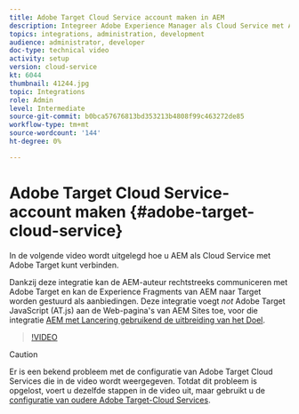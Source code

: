 ```yaml
---
title: Adobe Target Cloud Service account maken in AEM
description: Integreer Adobe Experience Manager als Cloud Service met Adobe Target door middel van Cloud Service- en Adobe IMS-verificatie.
topics: integrations, administration, development
audience: administrator, developer
doc-type: technical video
activity: setup
version: cloud-service
kt: 6044
thumbnail: 41244.jpg
topic: Integrations
role: Admin
level: Intermediate
source-git-commit: b0bca57676813bd353213b4808f99c463272de85
workflow-type: tm+mt
source-wordcount: '144'
ht-degree: 0%

---
```



# Adobe Target Cloud Service-account maken {#adobe-target-cloud-service}

In de volgende video wordt uitgelegd hoe u AEM als Cloud Service met Adobe Target kunt verbinden.

Dankzij deze integratie kan de AEM-auteur rechtstreeks communiceren met Adobe Target en kan de Experience Fragments van AEM naar Target worden gestuurd als aanbiedingen.  Deze integratie voegt *not* Adobe Target JavaScript (AT.js) aan de Web-pagina&#39;s van AEM Sites toe, voor die integratie [AEM met Lancering gebruikend de uitbreiding van het Doel](../experience-platform-launch/connect-aem-launch-adobe-io.md).

>[!VIDEO](https://video.tv.adobe.com/v/41244?quality=12&learn=on)

>[!CAUTION]
>
>Er is een bekend probleem met de configuratie van Adobe Target Cloud Services die in de video wordt weergegeven. Totdat dit probleem is opgelost, voert u dezelfde stappen in de video uit, maar gebruikt u de [configuratie van oudere Adobe Target-Cloud Services](https://docs.adobe.com/content/help/en/experience-manager-learn/aem-target-tutorial/aem-target-implementation/using-aem-cloud-services.html).

